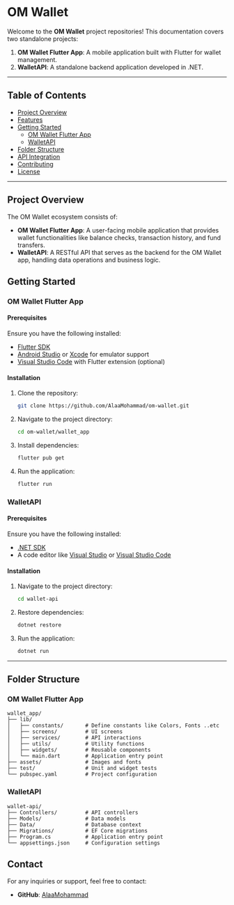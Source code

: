 # OM Wallet

Welcome to the **OM Wallet** project repositories! This documentation covers two standalone projects:

1. **OM Wallet Flutter App**: A mobile application built with Flutter for wallet management.
2. **WalletAPI**: A standalone backend application developed in .NET.

---

## Table of Contents

- [Project Overview](#project-overview)
- [Features](#features)
- [Getting Started](#getting-started)
  - [OM Wallet Flutter App](#om-wallet-flutter-app)
  - [WalletAPI](#walletapi)
- [Folder Structure](#folder-structure)
- [API Integration](#api-integration)
- [Contributing](#contributing)
- [License](#license)

---

## Project Overview

The OM Wallet ecosystem consists of:

- **OM Wallet Flutter App**: A user-facing mobile application that provides wallet functionalities like balance checks, transaction history, and fund transfers.
- **WalletAPI**: A RESTful API that serves as the backend for the OM Wallet app, handling data operations and business logic.


## Getting Started

### OM Wallet Flutter App

#### Prerequisites

Ensure you have the following installed:

- [Flutter SDK](https://docs.flutter.dev/get-started/install)
- [Android Studio](https://developer.android.com/studio) or [Xcode](https://developer.apple.com/xcode/) for emulator support
- [Visual Studio Code](https://code.visualstudio.com/) with Flutter extension (optional)

#### Installation

1. Clone the repository:
   ```bash
   git clone https://github.com/AlaaMohammad/om-wallet.git
   ```
2. Navigate to the project directory:
   ```bash
   cd om-wallet/wallet_app
   ```
3. Install dependencies:
   ```bash
   flutter pub get
   ```
4. Run the application:
   ```bash
   flutter run
   ```

### WalletAPI

#### Prerequisites

Ensure you have the following installed:

- [.NET SDK](https://dotnet.microsoft.com/download)
- A code editor like [Visual Studio](https://visualstudio.microsoft.com/) or [Visual Studio Code](https://code.visualstudio.com/)

#### Installation

1. Navigate to the project directory:
   ```bash
   cd wallet-api
   ```
2. Restore dependencies:
   ```bash
   dotnet restore
   ```
3. Run the application:
   ```bash
   dotnet run
   ```

---

## Folder Structure

### OM Wallet Flutter App

```
wallet_app/
├── lib/
│   ├── constants/       # Define constants like Colors, Fonts ..etc
│   ├── screens/         # UI screens
│   ├── services/        # API interactions
│   ├── utils/           # Utility functions
│   ├── widgets/         # Reusable components
│   └── main.dart        # Application entry point
├── assets/              # Images and fonts
├── test/                # Unit and widget tests
└── pubspec.yaml         # Project configuration
```

### WalletAPI

```
wallet-api/
├── Controllers/         # API controllers
├── Models/              # Data models
├── Data/                # Database context
├── Migrations/          # EF Core migrations
├── Program.cs           # Application entry point
└── appsettings.json     # Configuration settings
```




## Contact

For any inquiries or support, feel free to contact:

- **GitHub**: [AlaaMohammad](https://github.com/AlaaMohammad)
